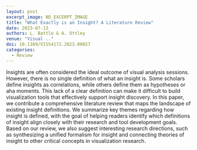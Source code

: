```yaml
---
layout: post
excerpt_image: NO_EXCERPT_IMAGE
title: "What Exactly is an Insight? A Literature Review"
date: 2023-07-13
authors: L. Battle & A. Ottley
venue: "Visual .."
doi: 10.1109/VIS54172.2023.00027
categories:
  - Review
---
```

Insights are often considered the ideal outcome of visual analysis sessions. However, there is no single definition of what an insight is. Some scholars define insights as correlations, while others define them as hypotheses or aha moments. This lack of a clear definition can make it difficult to build visualization tools that effectively support insight discovery. In this paper, we contribute a comprehensive literature review that maps the landscape of existing insight definitions. We summarize key themes regarding how insight is defined, with the goal of helping readers identify which definitions of insight align closely with their research and tool development goals. Based on our review, we also suggest interesting research directions, such as synthesizing a unified formalism for insight and connecting theories of insight to other critical concepts in visualization research.

